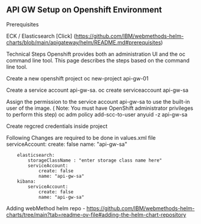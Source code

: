 ## API GW Setup on Openshift Environment 

Prerequisites

ECK / Elasticsearch [Click] (https://github.com/IBM/webmethods-helm-charts/blob/main/apigateway/helm/README.md#prerequisites)

Technical Steps
    Openshift provides both an administration UI and the oc command line tool. This page describes the steps based on the
    command line tool.

Create a new openshift project
        oc new-project api-gw-01

Create a service account api-gw-sa.
        oc create serviceaccount api-gw-sa 

Assign the permission to the service account api-gw-sa to use the built-in user of the image. ( Note: You must have OpenShift administrator privileges to perform this step)
        oc adm policy add-scc-to-user anyuid -z api-gw-sa

Create regcred credentials inside project

Following Changes are required to be done in values.xml file
        serviceAccount:
            create: false
            name: "api-gw-sa"

        elasticsearch:
            storageClassName : "enter storage class name here"
            serviceAccount:
                create: false
                name: "api-gw-sa"
        kibana:
            serviceAccount:
                create: false
                name: "api-gw-sa"

Adding webMethod helm repo - https://github.com/IBM/webmethods-helm-charts/tree/main?tab=readme-ov-file#adding-the-helm-chart-repository

